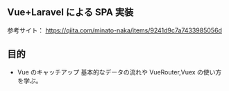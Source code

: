 ## Vue+Laravel による SPA 実装

参考サイト：
https://qiita.com/minato-naka/items/9241d9c7a7433985056d

## 目的

- Vue のキャッチアップ
  基本的なデータの流れや VueRouter,Vuex の使い方を学ぶ。
